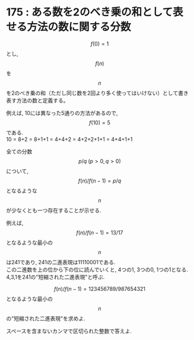 # 175 : ある数を2のべき乗の和として表せる方法の数に関する分数

$$f(0) = 1$$とし,$$f(n)$$を$$n$$を2のべき乗の和（ただし同じ数を2回より多く使ってはいけない）として書き表す方法の数と定義する。

例えば, 10には異なった5通りの方法があるので,$$f(10) = 5$$である.\
10 = 8+2 = 8+1+1 = 4+4+2 = 4+2+2+1+1 = 4+4+1+1

全ての分数$$p/q \; (p>0, q>0)$$について,$$f(n)/f(n-1) = p/q$$となるような$$n$$が少なくとも一つ存在することが示せる.

例えば, $$f(n)/f(n-1) = 13/17$$となるような最小の$$n$$は241であり, 241の二進表現は11110001である.\
この二進数を上の位から下の位に読んでいくと, 4つの1, 3つの0, 1つの1となる. 4,3,1を241の"短縮された二進表現"と呼ぶ.

$$f(n)/f(n-1) = 123456789/987654321$$となるような最小の$$n$$の"短縮された二進表現"を求めよ.

スペースを含まないカンマで区切られた整数で答えよ.
